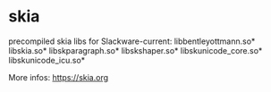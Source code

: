 # skia
precompiled skia libs for Slackware-current: libbentleyottmann.so* libskia.so* libskparagraph.so* libskshaper.so* libskunicode_core.so* libskunicode_icu.so*

More infos: https://skia.org
